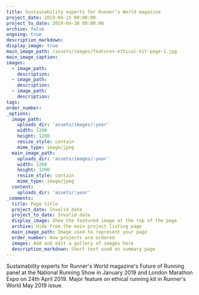```yaml
---
title: Sustainability experts for Runner's World magazine
project_date: 2019-04-15 00:00:00
project_to_date: 2019-04-30 00:00:00
archive: false
ongoing: true
description_markdown:
display_image: true
main_image_path: /assets/images/features-ethical-kit-page-1.jpg
main_image_caption:
images:
  - image_path:
    description:
  - image_path:
    description:
  - image_path:
    description:
tags:
order_number:
_options:
  image_path:
    uploads_dir: 'assets/images/:year'
    width: 1200
    height: 1200
    resize_style: contain
    mime_type: image/jpeg
  main_image_path:
    uploads_dir: 'assets/images/:year'
    width: 1200
    height: 1200
    resize_style: contain
    mime_type: image/jpeg
  content:
    uploads_dir: 'assets/:year'
_comments:
  title: Page title
  project_date: Invalid date
  project_to_date: Invalid date
  display_image: Show the featured image at the top of the page
  archive: Hide from the main project listing page
  main_image_path: Image used to represent your page
  order_number: How projects are ordered
  images: Add and edit a gallery of images here
  description_markdown: Short text used on summary page
---
```


Sustainability experts for Runner's World magazine's Future of Running panel at the National Running Show in January 2019 and London Marathon Expo on 24th April 2019. Major feature on ethical running kit in Runner's World May 2019 issue.